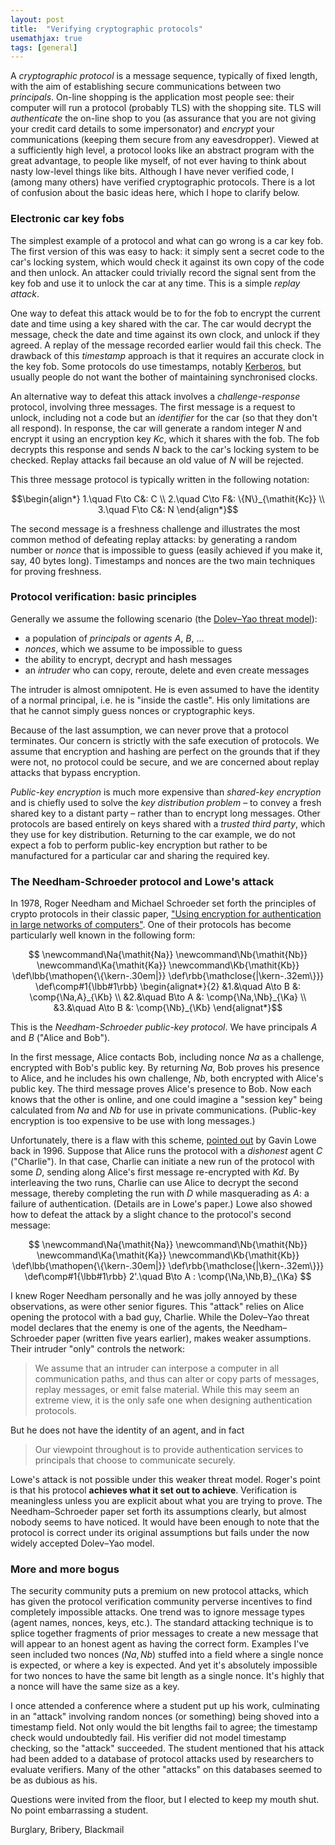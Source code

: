```yaml
---
layout: post
title:  "Verifying cryptographic protocols"
usemathjax: true
tags: [general]
---
```


A *cryptographic protocol* is a message sequence, typically of fixed length, with the aim of establishing secure communications between two *principals*.
On-line shopping is the application most people see:
their computer will run a protocol (probably TLS) with the shopping site.
TLS will *authenticate* the on-line shop to you (as assurance that you are not giving your credit card details to some impersonator)
and *encrypt* your communications (keeping them secure from any eavesdropper).
Viewed at a sufficiently high level, a protocol looks like an abstract program
with the great advantage, to people like myself, of not ever having to think about
nasty low-level things like bits.
Although I have never verified code, I (among many others) have 
verified cryptographic protocols.
There is a lot of confusion about the basic ideas here, which I hope to clarify below.

### Electronic car key fobs

The simplest example of a protocol and what can go wrong is a car key fob.
The first version of this was easy to hack: it simply sent a secret code to the car's locking system, which would check it against its own copy of the code and then unlock.
An attacker could trivially record the signal sent from the key fob
and use it to unlock the car at any time. This is a simple *replay attack*.

One way to defeat this attack would be to for the fob to encrypt the current date and time
using a key shared with the car. The car would decrypt the message,
check the date and time against its own clock, and unlock if they agreed.
A replay of the message recorded earlier would fail this check.
The drawback of this *timestamp* approach is that it requires an accurate clock in the key fob.
Some protocols do use timestamps, notably [Kerberos](https://web.mit.edu/kerberos/), but usually people do not want the bother of maintaining synchronised clocks.

An alternative way to defeat this attack involves a *challenge-response* protocol, involving three messages.
The first message is a request to unlock, including not a code but an 
*identifier* for the car (so that they don't all respond).
In response, the car will generate a random integer $N$ and encrypt it using an 
encryption key $Kc$, which it shares with the fob.
The fob decrypts this response and sends $N$ back to the car's locking system to be checked.
Replay attacks fail because an old value of $N$ will be rejected.

This three message protocol is typically written in the 
following notation:

$$\begin{align*} 
1.\quad F\to C&: C \\
2.\quad C\to F&: \{N\}_{\mathit{Kc}} \\
3.\quad F\to C&: N
\end{align*}$$

The second message is a freshness challenge and illustrates the most common method of defeating
replay attacks: by generating a random number or *nonce* that is impossible to guess
(easily achieved if you make it, say, 40 bytes long).
Timestamps and nonces are the two main techniques for proving freshness.

### Protocol verification: basic principles

Generally we assume the following scenario (the [Dolev–Yao threat model](https://doi.org/10.1109/TIT.1983.1056650)):

* a population of *principals* or *agents* $A$, $B$, $\ldots$
* *nonces*, which we assume to be impossible to guess
* the ability to encrypt, decrypt and hash messages
* an *intruder* who can copy, reroute, delete and even create messages

The intruder is almost omnipotent. 
He is even assumed to have the identity of a normal principal, i.e. he is "inside the castle".
His only limitations are that he cannot simply guess
nonces or cryptographic keys.

Because of the last assumption, we can never prove that a protocol terminates.
Our concern is strictly with the safe execution of protocols.
We assume that encryption and hashing are perfect on the grounds that
if they were not, no protocol could be secure, and we are concerned about
replay attacks that bypass encryption.

*Public-key encryption* is much more expensive than *shared-key encryption* 
and is chiefly used to solve the *key distribution problem* – to convey
a fresh shared key to a distant party – rather than to encrypt long messages.
Other protocols are based entirely on keys shared with a *trusted third party*,
which they use for key distribution.
Returning to the car example, we do not expect a fob
to perform public-key encryption but rather to be manufactured for a particular car
and sharing the required key.


### The Needham-Schroeder protocol and Lowe's attack

In 1978, Roger Needham and Michael Schroeder set forth the principles of crypto protocols in their classic paper,
["Using encryption for authentication in large networks of computers"](https://doi.org/10.1145/359657.359659).
One of their protocols has become particularly well known
in the following form:

$$
\newcommand\Na{\mathit{Na}}
\newcommand\Nb{\mathit{Nb}}
\newcommand\Ka{\mathit{Ka}}
\newcommand\Kb{\mathit{Kb}}
\def\lbb{\mathopen{\{\kern-.30em|}}
\def\rbb{\mathclose{|\kern-.32em\}}}
\def\comp#1{\lbb#1\rbb}
\begin{alignat*}{2}
  &1.&\quad  A\to B  &: \comp{\Na,A}_{\Kb} \\
  &2.&\quad  B\to A  &: \comp{\Na,\Nb}_{\Ka} \\
  &3.&\quad  A\to B  &: \comp{\Nb}_{\Kb}
\end{alignat*}$$

This is the *Needham-Schroeder public-key protocol*.
We have principals $A$ and $B$ ("Alice and Bob").

In the first message, Alice contacts Bob, including nonce $\mathit{Na}$
as a challenge, encrypted with Bob's public key.
By returning $\mathit{Na}$, Bob proves his presence to Alice,
and he includes his own challenge, $\mathit{Nb}$,
both encrypted with Alice's public key.
The third message proves Alice's presence to Bob.
Now each knows that the other is online, and one could imagine a 
"session key" being calculated from $\mathit{Na}$ and $\mathit{Nb}$
for use in private communications.
(Public-key encryption is too expensive to be use with long messages.)

Unfortunately, there is a flaw with this scheme, [pointed out](https://rdcu.be/cWJBL) by
Gavin Lowe back in 1996.
Suppose that Alice runs the protocol with a *dishonest* agent $C$ 
("Charlie"). In that case, Charlie can initiate a new run of the protocol
with some $D$, sending along Alice's first message re-encrypted with $\mathit{Kd}$.
By interleaving the two runs, Charlie can use Alice to decrypt the 
second message, thereby completing the run with $D$ 
while masquerading as $A$: a failure of authentication.
(Details are in Lowe's paper.)
Lowe also showed how to defeat the attack by
a slight chance to the protocol's second message:

$$
\newcommand\Na{\mathit{Na}}
\newcommand\Nb{\mathit{Nb}}
\newcommand\Ka{\mathit{Ka}}
\newcommand\Kb{\mathit{Kb}}
\def\lbb{\mathopen{\{\kern-.30em|}}
\def\rbb{\mathclose{|\kern-.32em\}}}
\def\comp#1{\lbb#1\rbb}
  2'.\quad  B\to A : \comp{\Na,\Nb,B}_{\Ka}
$$

I knew Roger Needham personally and he was jolly annoyed by these observations,
as were other senior figures.
This "attack" relies on Alice opening the protocol with a bad guy, Charlie.
While the Dolev–Yao threat model declares that the enemy is one of the agents, 
the Needham–Schroeder paper (written five years earlier), makes weaker assumptions. 
Their intruder "only" controls the network:

> We assume that an intruder can interpose a computer in all communication paths, and thus can alter or copy parts of messages, replay messages, or emit false material. While this may seem an extreme view, it is the only safe one when designing authentication protocols.

But he does not have the identity of an agent, and in fact

> Our viewpoint throughout is to provide authentication services to principals that choose to communicate securely. 

Lowe's attack is not possible under this weaker threat model.
Roger's point is that his protocol
**achieves what it set out to achieve**.
Verification is meaningless unless you are explicit about what you are
trying to prove.
The Needham–Schroeder paper set forth its assumptions clearly, 
but almost nobody seems to have noticed. It would have been enough
to note that the protocol is correct under its original assumptions
but fails under the now widely accepted Dolev–Yao model.

### More and more bogus

The security community puts a premium on new protocol attacks, 
which has given the protocol verification community perverse incentives
to find completely impossible attacks.
One trend was to ignore message types (agent names, nonces, keys, etc.).
The standard attacking technique is to splice together fragments of
prior messages to create a new message that will appear to an honest agent
as having the correct form.
Examples I've seen included two nonces $(\mathit{Na}, \mathit{Nb})$
stuffed into a field where a single nonce is expected, or where a key
is expected. And yet it's absolutely impossible for two nonces to have the 
same bit length as a single nonce. It's highly that a nonce will have the same size as a key.

I once attended a conference where a student put up his work, culminating
in an "attack" involving random nonces (or something) being shoved into a timestamp field. Not only would the bit lengths fail to agree; 
the timestamp check would undoubtedly fail. His verifier did not model
timestamp checking, so the "attack" succeeded. 
The student mentioned that his attack had been added to a database of
protocol attacks used by researchers to evaluate verifiers.
Many of the other "attacks" on this databases seemed to be as dubious as his.

Questions were invited from the floor, but I elected to keep my
mouth shut. No point embarrassing a student.

Burglary, Bribery, Blackmail



